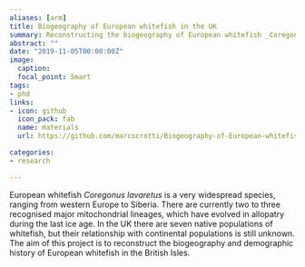 ```yaml
---
aliases: [arm]
title: Biogeography of European whitefish in the UK
summary: Reconstructing the biogeography of European whitefish _Coregonus lavaretus_ in the UK
abstract: ""
date: "2019-11-05T00:00:00Z"
image:
  caption: 
  focal_point: Smart
tags: 
- phd
links:
- icon: github
  icon_pack: fab
  name: materials
  url: https://github.com/marcocrotti/Biogeography-of-European-whitefish

categories:
- research

---
```


European whitefish _Coregonus lavaretus_ is a very widespread species, ranging from western Europe to Siberia. There are currently two to three recognised major mitochondrial lineages, which have evolved in allopatry during the last ice age.
In the UK there are seven native populations of whitefish, but their relationship with continental populations is still unknown. The aim of this project is to reconstruct the biogeography and demographic history of European whitefish in the British Isles.